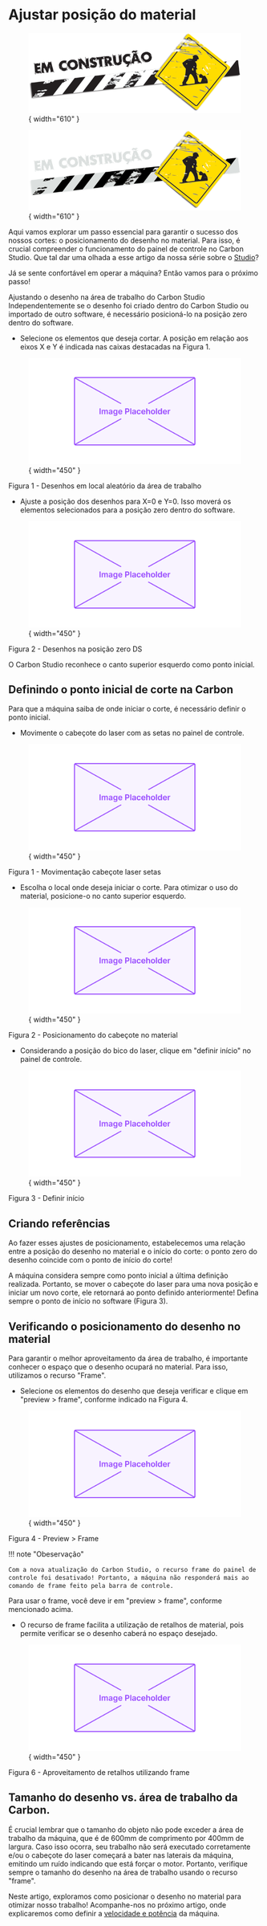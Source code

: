 # Ajustar posição do material

<figure markdown="span">
  
  ![](../images/construcao-light.png#only-light){ width="610" }
  <figcaption></figcaption>

  ![](../images/construcao-dark.png#only-dark){ width="610" }
  <figcaption></figcaption>
  
</figure>

Aqui vamos explorar um passo essencial para garantir o sucesso dos nossos cortes: o posicionamento do desenho no material. Para isso, é crucial compreender o funcionamento do painel de controle no Carbon Studio. Que tal dar uma olhada a esse artigo da nossa série sobre o [Studio]?

Já se sente confortável em operar a máquina? Então vamos para o próximo passo!

[Studio]: https://gadgetpluskdb.github.io/Carbon-FAQS/studio/primeiros-passos/comando-movimento/

Ajustando o desenho na área de trabalho do Carbon Studio
Independentemente se o desenho foi criado dentro do Carbon Studio ou importado de outro software, é necessário posicioná-lo na posição zero dentro do software.

* Selecione os elementos que deseja cortar. A posição em relação aos eixos X e Y é indicada nas caixas destacadas na Figura 1.

<figure markdown="span">

  ![FrenteMaq](../images/image-placeholder.png){ width="450" }
  <figcaption></figcaption>

</figure>

Figura 1 - Desenhos em local aleatório da área de trabalho

* Ajuste a posição dos desenhos para X=0 e Y=0. Isso moverá os elementos selecionados para a posição zero dentro do software.

<figure markdown="span">

  ![FrenteMaq](../images/image-placeholder.png){ width="450" }
  <figcaption></figcaption>

</figure>

Figura 2 - Desenhos na posição zero DS

O Carbon Studio reconhece o canto superior esquerdo como ponto inicial.

## Definindo o ponto inicial de corte na Carbon

Para que a máquina saiba de onde iniciar o corte, é necessário definir o ponto inicial.

* Movimente o cabeçote do laser com as setas no painel de controle.

<figure markdown="span">

  ![FrenteMaq](../images/image-placeholder.png){ width="450" }
  <figcaption></figcaption>

</figure>

Figura 1 - Movimentação cabeçote laser setas

* Escolha o local onde deseja iniciar o corte. Para otimizar o uso do material, posicione-o no canto superior esquerdo.

<figure markdown="span">

  ![FrenteMaq](../images/image-placeholder.png){ width="450" }
  <figcaption></figcaption>

</figure>

Figura 2 - Posicionamento do cabeçote no material 

* Considerando a posição do bico do laser, clique em "definir início" no painel de controle.

<figure markdown="span">

  ![FrenteMaq](../images/image-placeholder.png){ width="450" }
  <figcaption></figcaption>

</figure>

Figura 3 - Definir início

## Criando referências

Ao fazer esses ajustes de posicionamento, estabelecemos uma relação entre a posição do desenho no material e o início do corte: o ponto zero do desenho coincide com o ponto de início do corte!

A máquina considera sempre como ponto inicial a última definição realizada. Portanto, se mover o cabeçote do laser para uma nova posição e iniciar um novo corte, ele retornará ao ponto definido anteriormente! Defina sempre o ponto de início no software (Figura 3).

## Verificando o posicionamento do desenho no material

Para garantir o melhor aproveitamento da área de trabalho, é importante conhecer o espaço que o desenho ocupará no material. Para isso, utilizamos o recurso "Frame".

* Selecione os elementos do desenho que deseja verificar e clique em "preview > frame", conforme indicado na Figura 4.

<figure markdown="span">

  ![FrenteMaq](../images/image-placeholder.png){ width="450" }
  <figcaption></figcaption>

</figure>

Figura 4 - Preview > Frame

!!! note "Obeservação"

    Com a nova atualização do Carbon Studio, o recurso frame do painel de controle foi desativado! Portanto, a máquina não responderá mais ao comando de frame feito pela barra de controle.

Para usar o frame, você deve ir em "preview > frame", conforme mencionado acima.

* O recurso de frame facilita a utilização de retalhos de material, pois permite verificar se o desenho caberá no espaço desejado.

<figure markdown="span">

  ![FrenteMaq](../images/image-placeholder.png){ width="450" }
  <figcaption></figcaption>

</figure>

Figura 6 - Aproveitamento de retalhos utilizando frame

## Tamanho do desenho vs. área de trabalho da Carbon.

É crucial lembrar que o tamanho do objeto não pode exceder a área de trabalho da máquina, que é de 600mm de comprimento por 400mm de largura. Caso isso ocorra, seu trabalho não será executado corretamente e/ou o cabeçote do laser começará a bater nas laterais da máquina, emitindo um ruído indicando que está forçar o motor. Portanto, verifique sempre o tamanho do desenho na área de trabalho usando o recurso "frame".

Neste artigo, exploramos como posicionar o desenho no material para otimizar nosso trabalho! Acompanhe-nos no próximo artigo, onde explicaremos como definir a [velocidade e potência] da máquina.

[velocidade e potência]: https://gadgetpluskdb.github.io/Carbon-FAQS/manual/primeiros-trabalhos/velocidade-potencia/
